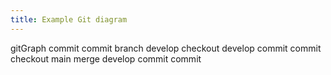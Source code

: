 ```yaml
---
title: Example Git diagram
---
```

gitGraph
   commit
   commit
   branch develop
   checkout develop
   commit
   commit
   checkout main
   merge develop
   commit
   commit
